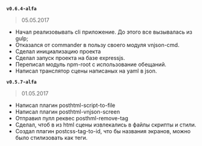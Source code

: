 

__`v0.6.4-alfa`__
> 05.05.2017
  * Начал реализовывать cli приложение. До этого все вызывалась из gulp;
  * Отказался от commander в пользу своего модуля vnjson-cmd. 
  * Сделал инициализацию проекта
  * Сделал запуск проекта на базе expressjs.
  * Переписал модуль npm-root с использование обещаний.
  * Написал транслятор сцены написаных на yaml в json. 

__`v0.5.7-alfa`__
> 01.05.2017
  * Написал плагин posthtml-script-to-file
  * Написал плагин posthtml-vnjson-screen
  * Отправил пулл реквес posthml-remove-tag
  * Сделал, чтоб в из html сцены извлекались в файлы скрипты и стили.
  * Создал плагин postcss-tag-to-id, что бы названия экранов, можно было стилизовать как теги. 
